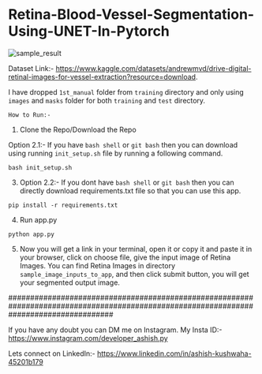# Retina-Blood-Vessel-Segmentation-Using-UNET-In-Pytorch

![sample_result](https://user-images.githubusercontent.com/59412013/214139567-8379fa0a-9b02-412e-add0-600e3a64a5c0.png)




Dataset Link:- https://www.kaggle.com/datasets/andrewmvd/drive-digital-retinal-images-for-vessel-extraction?resource=download. 

I have dropped `1st_manual` folder from `training` directory and only using `images` and `masks` folder for both `training` and `test` directory.


`How to Run:-`
1) Clone the Repo/Download the Repo


Option 2.1:- If you have `bash shell` or `git bash` then you can download using running `init_setup.sh` file by running a following command. 
```
bash init_setup.sh
```

3) Option 2.2:- If you dont have `bash shell` or `git bash` then you can directly download requirements.txt file so that you can use this app.
```
pip install -r requirements.txt
```


4) Run app.py
```
python app.py
```

5) Now you will get a link in your terminal, open it or copy it and paste it in your browser, click on choose file, give the input image of Retina Images. You can find Retina Images in directory `sample_image_inputs_to_app`, and then click submit button, you will get your segmented output image.










########################################################################################################################################

If you have any doubt you can DM me on Instagram.
My Insta ID:- https://www.instagram.com/developer_ashish.py

Lets connect on LinkedIn:- https://www.linkedin.com/in/ashish-kushwaha-45201b179

